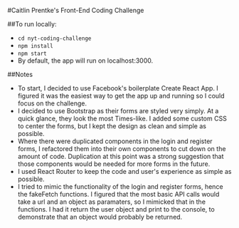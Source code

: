 #Caitlin Prentke's Front-End Coding Challenge

##To run locally:

- `cd nyt-coding-challenge`
- `npm install`
- `npm start`
- By default, the app will run on localhost:3000.

##Notes

- To start, I decided to use Facebook's boilerplate Create React App. I figured it was the easiest way to get the app up and running so I could focus on the challenge.
- I decided to use Bootstrap as their forms are styled very simply. At a quick glance, they look the most Times-like. I added some custom CSS to center the forms, but I kept the design as clean and simple as possible.
- Where there were duplicated components in the login and register forms, I refactored them into their own components to cut down on the amount of code. Duplication at this point was a strong suggestion that those components would be needed for more forms in the future.
- I used React Router to keep the code and user's experience as simple as possible.
- I tried to mimic the functionality of the login and register forms, hence the fakeFetch functions. I figured that the most basic API calls would take a url and an object as paramaters, so I mimicked that in the functions. I had it return the user object and print to the console, to demonstrate that an object would probably be returned.
